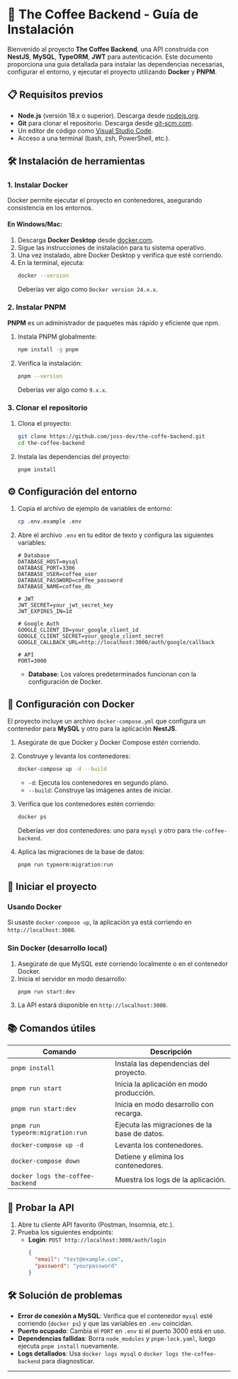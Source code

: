 # 🚀 The Coffee Backend - Guía de Instalación

Bienvenido al proyecto **The Coffee Backend**, una API construida con **NestJS**, **MySQL**, **TypeORM**, **JWT** para autenticación. Este documento proporciona una guía detallada para instalar las dependencias necesarias, configurar el entorno, y ejecutar el proyecto utilizando **Docker** y **PNPM**.

## 📋 Requisitos previos

- **Node.js** (versión 18.x o superior). Descarga desde [nodejs.org](https://nodejs.org/).
- **Git** para clonar el repositorio. Descarga desde [git-scm.com](https://git-scm.com/).
- Un editor de código como [Visual Studio Code](https://code.visualstudio.com/).
- Acceso a una terminal (bash, zsh, PowerShell, etc.).

## 🛠️ Instalación de herramientas

### 1. Instalar Docker
Docker permite ejecutar el proyecto en contenedores, asegurando consistencia en los entornos.

#### En Windows/Mac:
1. Descarga **Docker Desktop** desde [docker.com](https://www.docker.com/products/docker-desktop/).
2. Sigue las instrucciones de instalación para tu sistema operativo.
3. Una vez instalado, abre Docker Desktop y verifica que esté corriendo.
4. En la terminal, ejecuta:
   ```bash
   docker --version
   ```
   Deberías ver algo como `Docker version 24.x.x`.

### 2. Instalar PNPM
**PNPM** es un administrador de paquetes más rápido y eficiente que npm.

1. Instala PNPM globalmente:
   ```bash
   npm install -g pnpm
   ```
2. Verifica la instalación:
   ```bash
   pnpm --version
   ```
   Deberías ver algo como `9.x.x`.

### 3. Clonar el repositorio
1. Clona el proyecto:
   ```bash
   git clone https://github.com/joss-dev/the-coffe-backend.git
   cd the-coffee-backend
   ```
2. Instala las dependencias del proyecto:
   ```bash
   pnpm install
   ```

## ⚙️ Configuración del entorno

1. Copia el archivo de ejemplo de variables de entorno:
   ```bash
   cp .env.example .env
   ```
2. Abre el archivo `.env` en tu editor de texto y configura las siguientes variables:
   ```env
   # Database
   DATABASE_HOST=mysql
   DATABASE_PORT=3306
   DATABASE_USER=coffee_user
   DATABASE_PASSWORD=coffee_password
   DATABASE_NAME=coffee_db

   # JWT
   JWT_SECRET=your_jwt_secret_key
   JWT_EXPIRES_IN=1d

   # Google Auth
   GOOGLE_CLIENT_ID=your_google_client_id
   GOOGLE_CLIENT_SECRET=your_google_client_secret
   GOOGLE_CALLBACK_URL=http://localhost:3000/auth/google/callback

   # API
   PORT=3000
   ```
   - **Database**: Los valores predeterminados funcionan con la configuración de Docker.

## 🐳 Configuración con Docker

El proyecto incluye un archivo `docker-compose.yml` que configura un contenedor para **MySQL** y otro para la aplicación **NestJS**.

1. Asegúrate de que Docker y Docker Compose estén corriendo.
2. Construye y levanta los contenedores:
   ```bash
   docker-compose up -d --build
   ```
   - `-d`: Ejecuta los contenedores en segundo plano.
   - `--build`: Construye las imágenes antes de iniciar.

3. Verifica que los contenedores estén corriendo:
   ```bash
   docker ps
   ```
   Deberías ver dos contenedores: uno para `mysql` y otro para `the-coffee-backend`.

4. Aplica las migraciones de la base de datos:
   ```bash
   pnpm run typeorm:migration:run
   ```

## 🚀 Iniciar el proyecto

### Usando Docker
Si usaste `docker-compose up`, la aplicación ya está corriendo en `http://localhost:3000`.

### Sin Docker (desarrollo local)
1. Asegúrate de que MySQL esté corriendo localmente o en el contenedor Docker.
2. Inicia el servidor en modo desarrollo:
   ```bash
   pnpm run start:dev
   ```
3. La API estará disponible en `http://localhost:3000`.

## 📚 Comandos útiles

| Comando                        | Descripción                              |
|--------------------------------|------------------------------------------|
| `pnpm install`                 | Instala las dependencias del proyecto.   |
| `pnpm run start`               | Inicia la aplicación en modo producción.|
| `pnpm run start:dev`           | Inicia en modo desarrollo con recarga.   |
| `pnpm run typeorm:migration:run` | Ejecuta las migraciones de la base de datos. |
| `docker-compose up -d`          | Levanta los contenedores.                |
| `docker-compose down`           | Detiene y elimina los contenedores.      |
| `docker logs the-coffee-backend`| Muestra los logs de la aplicación.        |

## 🧪 Probar la API

1. Abre tu cliente API favorito (Postman, Insomnia, etc.).
2. Prueba los siguientes endpoints:
   - **Login**: `POST http://localhost:3000/auth/login`
     ```json
     {
       "email": "test@example.com",
       "password": "yourpassword"
     }
     ```

## 🛠️ Solución de problemas

- **Error de conexión a MySQL**: Verifica que el contenedor `mysql` esté corriendo (`docker ps`) y que las variables en `.env` coincidan.
- **Puerto ocupado**: Cambia el `PORT` en `.env` si el puerto 3000 está en uso.
- **Dependencias fallidas**: Borra `node_modules` y `pnpm-lock.yaml`, luego ejecuta `pnpm install` nuevamente.
- **Logs detallados**: Usa `docker logs mysql` o `docker logs the-coffee-backend` para diagnosticar.
---
